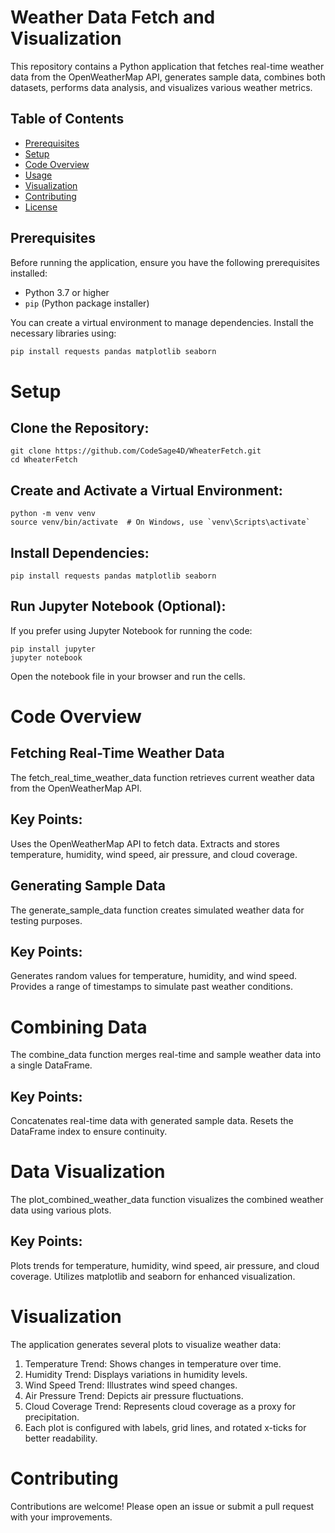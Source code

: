 # Weather Data Fetch and Visualization

This repository contains a Python application that fetches real-time weather data from the OpenWeatherMap API, generates sample data, combines both datasets, performs data analysis, and visualizes various weather metrics.

## Table of Contents
- [Prerequisites](#prerequisites)
- [Setup](#setup)
- [Code Overview](#code-overview)
- [Usage](#usage)
- [Visualization](#visualization)
- [Contributing](#contributing)
- [License](#license)

## Prerequisites

Before running the application, ensure you have the following prerequisites installed:

- Python 3.7 or higher
- `pip` (Python package installer)

You can create a virtual environment to manage dependencies. Install the necessary libraries using:

```bash
pip install requests pandas matplotlib seaborn
```
# Setup
## Clone the Repository:
```
git clone https://github.com/CodeSage4D/WheaterFetch.git
cd WheaterFetch
```
## Create and Activate a Virtual Environment:
```
python -m venv venv
source venv/bin/activate  # On Windows, use `venv\Scripts\activate`
```
## Install Dependencies:
```
pip install requests pandas matplotlib seaborn
```
## Run Jupyter Notebook (Optional):
If you prefer using Jupyter Notebook for running the code:
```
pip install jupyter
jupyter notebook
```
Open the notebook file in your browser and run the cells.

# Code Overview
## Fetching Real-Time Weather Data
The fetch_real_time_weather_data function retrieves current weather data from the OpenWeatherMap API.

## Key Points:
Uses the OpenWeatherMap API to fetch data.
Extracts and stores temperature, humidity, wind speed, air pressure, and cloud coverage.

## Generating Sample Data
The generate_sample_data function creates simulated weather data for testing purposes.

## Key Points:
Generates random values for temperature, humidity, and wind speed.
Provides a range of timestamps to simulate past weather conditions.

# Combining Data
The combine_data function merges real-time and sample weather data into a single DataFrame.

## Key Points:
Concatenates real-time data with generated sample data.
Resets the DataFrame index to ensure continuity.

# Data Visualization
The plot_combined_weather_data function visualizes the combined weather data using various plots.

## Key Points:
Plots trends for temperature, humidity, wind speed, air pressure, and cloud coverage.
Utilizes matplotlib and seaborn for enhanced visualization.

# Visualization
The application generates several plots to visualize weather data:
1. Temperature Trend: Shows changes in temperature over time.
2. Humidity Trend: Displays variations in humidity levels.
3. Wind Speed Trend: Illustrates wind speed changes.
4. Air Pressure Trend: Depicts air pressure fluctuations.
5. Cloud Coverage Trend: Represents cloud coverage as a proxy for precipitation.
6. Each plot is configured with labels, grid lines, and rotated x-ticks for better readability.

# Contributing
Contributions are welcome! Please open an issue or submit a pull request with your improvements.
